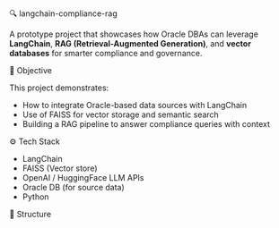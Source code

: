  🔍 langchain-compliance-rag

A prototype project that showcases how Oracle DBAs can leverage **LangChain**, **RAG (Retrieval-Augmented Generation)**, and **vector databases** for smarter compliance and governance.

📌 Objective

This project demonstrates:
- How to integrate Oracle-based data sources with LangChain
- Use of FAISS for vector storage and semantic search
- Building a RAG pipeline to answer compliance queries with context


⚙️ Tech Stack

- LangChain
- FAISS (Vector store)
- OpenAI / HuggingFace LLM APIs
- Oracle DB (for source data)
- Python



📁 Structure

